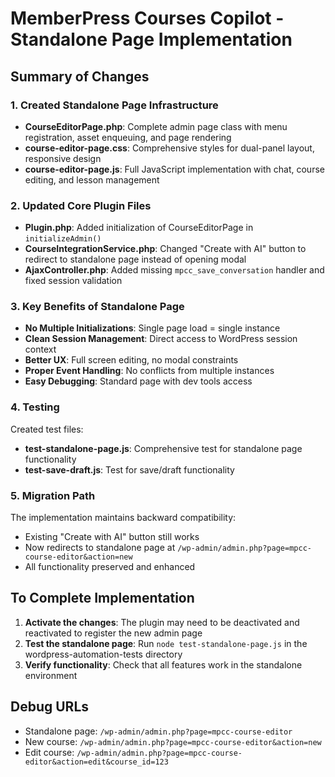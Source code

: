 # MemberPress Courses Copilot - Standalone Page Implementation

## Summary of Changes

### 1. Created Standalone Page Infrastructure
- **CourseEditorPage.php**: Complete admin page class with menu registration, asset enqueuing, and page rendering
- **course-editor-page.css**: Comprehensive styles for dual-panel layout, responsive design
- **course-editor-page.js**: Full JavaScript implementation with chat, course editing, and lesson management

### 2. Updated Core Plugin Files
- **Plugin.php**: Added initialization of CourseEditorPage in `initializeAdmin()`
- **CourseIntegrationService.php**: Changed "Create with AI" button to redirect to standalone page instead of opening modal
- **AjaxController.php**: Added missing `mpcc_save_conversation` handler and fixed session validation

### 3. Key Benefits of Standalone Page
- **No Multiple Initializations**: Single page load = single instance
- **Clean Session Management**: Direct access to WordPress session context
- **Better UX**: Full screen editing, no modal constraints
- **Proper Event Handling**: No conflicts from multiple instances
- **Easy Debugging**: Standard page with dev tools access

### 4. Testing
Created test files:
- **test-standalone-page.js**: Comprehensive test for standalone page functionality
- **test-save-draft.js**: Test for save/draft functionality

### 5. Migration Path
The implementation maintains backward compatibility:
- Existing "Create with AI" button still works
- Now redirects to standalone page at `/wp-admin/admin.php?page=mpcc-course-editor&action=new`
- All functionality preserved and enhanced

## To Complete Implementation

1. **Activate the changes**: The plugin may need to be deactivated and reactivated to register the new admin page
2. **Test the standalone page**: Run `node test-standalone-page.js` in the wordpress-automation-tests directory
3. **Verify functionality**: Check that all features work in the standalone environment

## Debug URLs
- Standalone page: `/wp-admin/admin.php?page=mpcc-course-editor`
- New course: `/wp-admin/admin.php?page=mpcc-course-editor&action=new`
- Edit course: `/wp-admin/admin.php?page=mpcc-course-editor&action=edit&course_id=123`